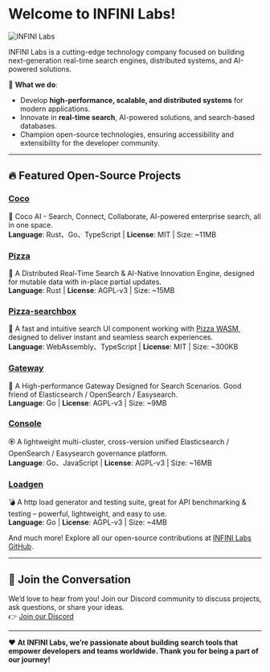 # Welcome to INFINI Labs!  

![INFINI Labs](https://docs.infinilabs.com/assets/img/home/bg.svg)  

INFINI Labs is a cutting-edge technology company focused on building next-generation real-time search engines, distributed systems, and AI-powered solutions.  

🌟 **What we do**:  
- Develop **high-performance, scalable, and distributed systems** for modern applications.  
- Innovate in **real-time search**, AI-powered solutions, and search-based databases.  
- Champion open-source technologies, ensuring accessibility and extensibility for the developer community.  

---

## 🔥 Featured Open-Source Projects  

### [Coco](https://coco.rs) 
🥥 Coco AI - Search, Connect, Collaborate, AI-powered enterprise search, all in one space.  
**Language**: Rust、Go、TypeScript | **License**: MIT | Size: ~11MB

### [Pizza](https://pizza.rs/docs/)
🍕 A Distributed Real-Time Search & AI-Native Innovation Engine, designed for mutable data with in-place partial updates.  
**Language**: Rust | **License**: AGPL-v3 | Size: ~15MB

### [Pizza-searchbox](https://github.com/infinilabs/pizza-searchbox)  
🎁 A fast and intuitive search UI component working with [Pizza WASM](https://github.com/infinilabs/pizza-wasm), designed to deliver instant and seamless search experiences.  
**Language**: WebAssembly、TypeScript  | **License**: MIT | Size: ~300KB 

### [Gateway](https://github.com/infinilabs/gateway)  
🚀 A High-performance Gateway Designed for Search Scenarios. Good friend of Elasticsearch / OpenSearch / Easysearch.  
**Language**: Go | **License**: AGPL-v3 | Size: ~9MB

### [Console](https://github.com/infinilabs/console)  
🏵️ A lightweight multi-cluster, cross-version unified Elasticsearch / OpenSearch / Easysearch governance platform.  
**Language**: Go、JavaScript | **License**: AGPL-v3 | Size: ~16MB

### [Loadgen](https://github.com/infinilabs/loadgen)  
💣 A http load generator and testing suite,  great for API benchmarking & testing – powerful, lightweight, and easy to use.  
**Language**: Go | **License**: AGPL-v3 | Size: ~4MB


And much more! Explore all our open-source contributions at [INFINI Labs GitHub](https://github.com/infinilabs).  

---

## 💬 Join the Conversation  

We’d love to hear from you! Join our Discord community to discuss projects, ask questions, or share your ideas.  
👉 [Join our Discord](https://discord.gg/4tKTMkkvVX)  

---


❤️ **At INFINI Labs, we’re passionate about building search tools that empower developers and teams worldwide. Thank you for being a part of our journey!**  
